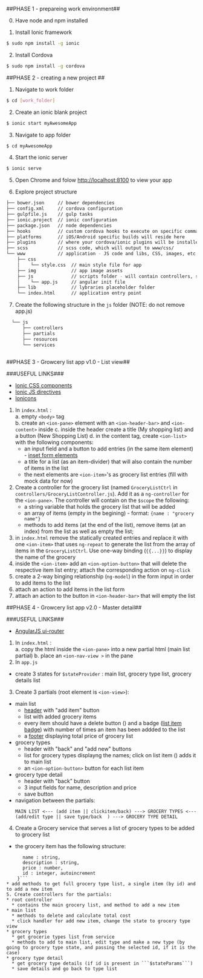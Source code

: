 ##PHASE 1 - prepareing work environment##

0. Have node and npm installed

1. Install Ionic framework 

  ```bash
  $ sudo npm install -g ionic
  ```
  
2. Install Cordova  

  ```bash
  $ sudo npm install -g cordova
  ```

##PHASE 2 - creating a new project ##

1. Navigate to work folder  

  ```bash
  $ cd [work_folder]
  ```
  
2. Create an ionic blank project  

  ```bash
  $ ionic start myAwesomeApp
  ```
3. Navigate to app folder  

  ```bash
  $ cd myAwesomeApp
  ```
  
4. Start the ionic server  

  ```bash
  $ ionic serve
  ```
5. Open Chrome and folow [http://localhost:8100](http://localhost:8100) to view your app  

6. Explore project structure  

  ```bash
  ├── bower.json     // bower dependencies
  ├── config.xml     // cordova configuration
  ├── gulpfile.js    // gulp tasks
  ├── ionic.project  // ionic configuration
  ├── package.json   // node dependencies
  ├── hooks          // custom cordova hooks to execute on specific commands
  ├── platforms      // iOS/Android specific builds will reside here
  ├── plugins        // where your cordova/ionic plugins will be installed
  ├── scss           // scss code, which will output to www/css/
  └── www            // application - JS code and libs, CSS, images, etc.
      ├── css             
      │    └── style.css  // main style file for app
      ├── img             // app image assets
      ├── js              // scripts folder - will contain controllers, services, partial views etc.
      │    └── app.js     // angular init file
      ├── lib             // lybraries placeholder folder
      └── index.html      // application entry point
  ````

7. Create the following structure in the ```js``` folder (NOTE: do not remove app.js) 

```bash
  └── js     
      ├── controllers             
      ├── partials        
      ├── resources        
      └── services        
      
```


##PHASE 3 - Growcery list app v1.0 - List view##

###USEFUL LINKS###

*  [Ionic CSS components](http://ionicframework.com/docs/components/)
*  [Ionic JS directives](http://ionicframework.com/docs/api/)
*  [Ionicons](http://ionicons.com/)


1. In ```index.html``` :  
  a. empty ```<body>``` tag  
  b. create an ```<ion-pane>``` element with an ```<ion-header-bar>``` and ```<ion-content>``` inside
  c. inside the header create a title (My shopping list) and a button (New Shopping List)
  d. in the content tag, create ```<ion-list>``` with the following components:
    * an input field and a button to add entries (in the same item element) - [inset form elements](http://ionicframework.com/docs/components/#item-input-inset)
    * a title for a list (as an item-divider) that will also contain the number of items in the list
    * the next elements are ```<ion-item>```'s as grocery list entries (fill with mock data for now)
2. Create a controller for the grocery list (named ```GroceryListCtrl``` in ```controllers/GroceryListController.js```). Add it as a ```ng-controller``` for the ```<ion-pane>```. The controller will contain on the ```$scope``` the following:
	* a string variable that holds the grocery list that will be added
	* an array of items (empty in the begining) - format: ```{name : "grocery name"}```
	* methods to add items (at the end of the list), remove items (at an index) from the list as well as empty the list; 
3. in ```index.html``` remove the statically created entries and replace it with one ```<ion-item>``` that uses ```ng-repeat``` to generate the list from the array of items in the ```GroceryListCtrl```. Use one-way binding (```{{...}}```) to display the name of the grocery
4. inside the ```<ion-item>``` add an ```<ion-option-button>``` that will delete the respective item list entry; attach the corresponding action on ```ng-click``` 
5. create a 2-way binging relationship (```ng-model```) in the form input in order to add items to the list 
6. attach an action to add items in the list form
7. attach an action to the button in ```<ion-header-bar>``` that will empty the list

##PHASE 4 - Growcery list app v2.0 - Master detail##

###USEFUL LINKS###

*  [AngularJS ui-router](https://github.com/angular-ui/ui-router)


1. In ```index.html``` :  
  a. copy the html inside the ```<ion-pane>``` into a new partial html (main list partial)
  b. place an ```<ion-nav-view >``` in the pane
2. In ```app.js```
  * create 3 states for ```$stateProvider``` : main list, grocery type list, grocery details list
3. Create 3 partials (root element is ```<ion-view>```):
  * main list
    * [header](http://ionicframework.com/docs/api/directive/ionHeaderBar/) with "add item" button
    * list with added grocery items 
    * every item should have a delete button ([<ion-option-button>](http://ionicframework.com/docs/api/directive/ionOptionButton/)) and a badge ([list item badge](http://ionicframework.com/docs/components/#item-icons)) with number of times an item has been addded to the list
    * a [footer](http://ionicframework.com/docs/api/directive/ionFooterBar/) displaying total price of grocery list
  * grocery types 
    * header with "back" and "add new" buttons
    * list for grocery types displayng the names; click on list item () adds it to main list
    * an ```<ion-option-button>``` button for each list item
  * grocery type detail
    * header with "back" button
    * 3 input fields for name, description and price
    * save button
  * navigation between the partials:  
    ```
    MAIN LIST <--- (add item || clickitem/back) ---> GROCERY TYPES <--- (add/edit type || save type/back  ) ---> GROCERY TYPE DETAIL
    ```
4. Create a Grocery service that serves a list of grocery types to be added to grocery list
  * the grocery item has the following structure:  
  ``` {
        name : string,
        description : string,
        price : number,
        id : integer, autoincrement
      }```
  * add methods to get full grocery type list, a single item (by id) and to add a new item
5. Create controllers for the partials:
  * root controller
    * contains the main grocery list, and method to add a new item
  * main list
    * methods to delete and calculate total cost
    * click handler for add new item, change the state to grocery type view
  * grocery types 
    * get grocerie types list from service
    * methods to add to main list, edit type and make a new type (by going to grocery type state, and passing the selected id, if it is the case)
  * grocery type detail
    * get grocery type details (if id is present in ```$stateParams```)
    * save details and go back to type list
  